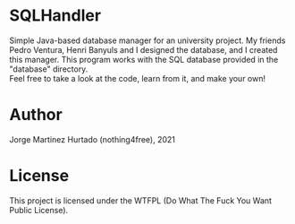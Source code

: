 # SQLHandler
Simple Java-based database manager for an university project. My friends Pedro Ventura, Henri Banyuls and I designed the database, and I created this manager. This program works with the SQL database provided in the "database" directory.<br>
Feel free to take a look at the code, learn from it, and make your own!

# Author
Jorge Martinez Hurtado (nothing4free), 2021

# License
This project is licensed under the WTFPL (Do What The Fuck You Want Public License).
